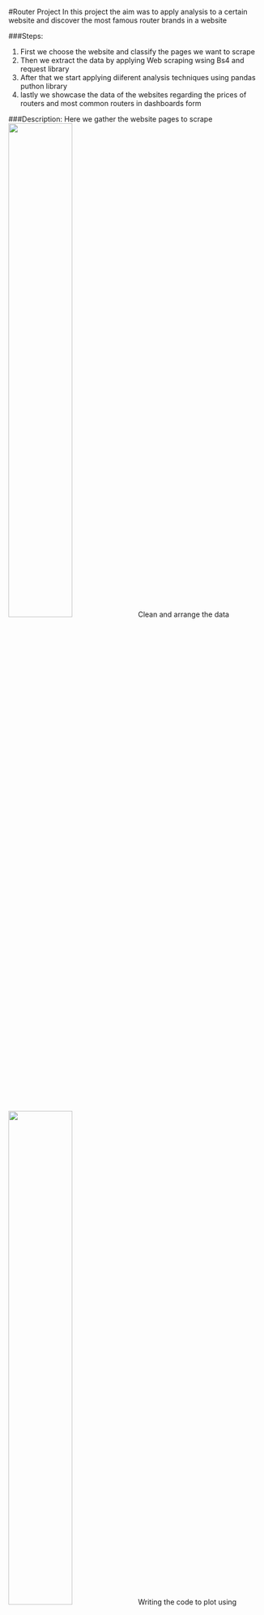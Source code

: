 #Router Project
In this project the aim was to apply analysis to a certain website and discover the most famous router brands in a website

###Steps:
1. First we choose the website and classify the pages we want to scrape
2. Then we extract the data by applying Web scraping wsing Bs4 and request library
3. After that we start applying diiferent analysis techniques using pandas puthon library
4. lastly we showcase the data of the websites regarding the prices of routers and most common routers in dashboards form

###Description:
Here we gather the website pages to scrape
<img src="https://github.com/user-attachments/assets/f6048291-a969-4dd6-a9e6-f8d8e38d37b9" width="50%">
Clean and arrange the data
<img src="https://github.com/user-attachments/assets/6d93348a-7f82-4cf6-855d-a13ac344cb5b" width="50%">
Writing the code to plot using matplotlib
<img src="https://github.com/user-attachments/assets/fd0c654d-4519-4875-8078-315a58e6a2bc" width="50%">
The final result
<img src="https://github.com/user-attachments/assets/dfb1951e-7288-4ee2-8fd6-4792ec4eb6e0" width="50%"> 
